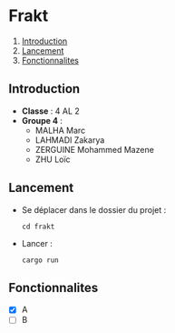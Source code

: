 # Frakt

1. [Introduction](#introduction)
2. [Lancement](#lancement)
3. [Fonctionnalites](#fonctionnalites)

## Introduction
- **Classe** : 4 AL 2
- **Groupe 4** :
  - MALHA Marc
  - LAHMADI Zakarya
  - ZERGUINE Mohammed Mazene
  - ZHU Loïc

## Lancement
- Se déplacer dans le dossier du projet :
  ```
  cd frakt
  ```
- Lancer :
  ```
  cargo run
  ```

## Fonctionnalites
- [x] A
- [ ] B
